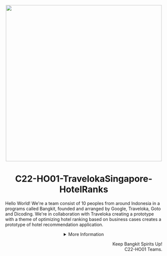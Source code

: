 <p align="center"><img src="https://user-images.githubusercontent.com/61568092/171662861-3f35cb1a-1153-4ca8-8993-ff3b39c99373.png" width="500px"></p>
<h1 align="center"> C22-HO01-TravelokaSingapore-HotelRanks </h1>

Hello World! We're a team consist of 10 peoples from around Indonesia in a programs called Bangkit, founded and arranged by Google, Traveloka, Goto and Dicoding. We're in collaboration with Traveloka creating a prototype with a theme of optimizing hotel ranking based on business cases creates a prototype of hotel recommendation application.

<details>
   <summary align="center">More Information</summary>

<h2 align="center">Hotel Bli!</h2>
<p align="center"><img src="https://user-images.githubusercontent.com/61568092/174315502-39c01b67-5546-44a4-a542-a0311ca654eb.png"/></p>

A hotel recommendation application built with 5 different types of algorithm to provide you the best experiences to stay in Bali! This projects covers all 100 Bali's Hotel from different residence so that you can enjoy every bit of "Bali Experience and Culture." Built with low-cost cloud infrastucture so that the maintenence of this applicaiton is relatively easy to scale up, and also built with Android Kotlin for the optimize and native performance so your experience searching for the best hotel becomes more easy!

<p align="center">
   Download Now!
   <br>
   <a href="https://github.com/CC22-HO01-TravelokaSigapore-HotelRanks/hotel-ranking-app/releases/download/v1.0.0/Hotel.Bli.apk"><img src="https://img.shields.io/badge/Android-3DDC84?style=for-the-badge&logo=android&logoColor=white" /></a>
</p>

## Our Teams
Our teams formed 3 different division with each division has a different tasks. From Cloud Computing which provides an API for the data and connecting Machine Learning Division with the Mobile Development Division. Machine Learning Division which will provide an algorithm to optimize what and how the hotel ranking displayed. Mobile Development Division which makes an application interface for display the hotel ranking prototypes. 

### Cloud Computing Division
| Bangkit ID | Name | Social Media |
|:----------:|:----:|--------------|
|C2306G2618|Christopher Alvin Buana|[LinkedIn](https://www.linkedin.com/in/alvinbuana)  [Instagram](https://www.instagram.com/Alvinbnaa/)  |
|C2144G1639|Freddy Andreas Chandra|[LinkedIn](https://www.linkedin.com/in/freddy-andreas-16372a178/)  [Instagram](https://www.instagram.com/freddy_andreas_chandra/)  |
|C2306G2621|Michael Georgisva|[LinkedIn](https://www.linkedin.com/in/michael-georgisva/)  [Instagram](https://www.instagram.com/michaelgeorgisva/)  |

### Machine Learning Division
| Bangkit ID | Name | Social Media |
|:----------:|:----:|--------------|
|M2012F1254|Bagja 9102 Kurniawan|[LinkedIn](https://www.linkedin.com/in/bagja9102/)  [Instagram](https://www.instagram.com/mochi_oreo_/)  |
|M2306G2624|Farel Arden|[LinkedIn](https://www.linkedin.com/in/farel-arden/)  [Instagram](https://www.instagram.com/farelarden_/)  |
|M2011F1179|Jessica Jesslyn Cerelia|[LinkedIn](https://www.linkedin.com/in/jessicajesslyn/)  [Instagram](https://www.instagram.com/jessicaajesslyn/)  |
|M2012f1247|Kaenova Mahendra Auditama|[LinkedIn](https://www.linkedin.com/in/kaenova)  [Instagram](https://www.instagram.com/kaenovama/)  |

### Mobile Development Division
| Bangkit ID | Name | Social Media |
|:----------:|:----:|--------------|
|A7279f2409|Jaka Asa Baldan Ahmad|[LinkedIn](https://www.linkedin.com/in/jaka-ahmad/)  [Instagram](https://www.instagram.com/jakaasha/)  |
|A2005f0430| Kiki Abdullah|[LinkedIn](https://www.linkedin.com/in/kikiabdullah/)  [Instagram](https://www.instagram.com/kikiabdullah_/)  |
|A2012f1257|Zendy Bramantia Alfareza|[LinkedIn](https://www.linkedin.com/in/zendybramantia/)  [Instagram](https://www.instagram.com/zbalfareza/)  |


## Repository

### Cloud Computing
1. [API-Recommendation](https://github.com/CC22-HO01-TravelokaSigapore-HotelRanks/API-Recommendation).

### Machine Learning
1. [Sentiment-Prediction-Modelling](https://github.com/CC22-HO01-TravelokaSigapore-HotelRanks/Sentiment-Prediction-Modelling). Notebooks of our research and modelling for Sentiment Prediction on Hotel Reviews.
2. [NER-Location-Modelling](https://github.com/CC22-HO01-TravelokaSigapore-HotelRanks/NER-Location-Modelling). Notebooks of our research and modelling for Named Entity Recognition (Location Only).
3. [For-You-Pipeline-Modelling](https://github.com/CC22-HO01-TravelokaSigapore-HotelRanks/For-You-Pipeline-Modelling). Notebooks of our research and modelling of "For You" Page.
4. [Hotel-Ranking-Calculation-Endpoint](https://github.com/CC22-HO01-TravelokaSigapore-HotelRanks/Hotel-Ranking-Calculation-Endpoint). A stateless endpoint of our system to calculate and filter hotel rankings.
5. [Sentiment-Prediction-Endpoint](https://github.com/CC22-HO01-TravelokaSigapore-HotelRanks/Sentiment-Prediction-Endpoint). An endpoint for our system of predicting hotel reviews sentiment.
6. [Location-Recognition-Endpoint](https://github.com/CC22-HO01-TravelokaSigapore-HotelRanks/Location-Recognition-Endpoint). An endpoint for our system to improve search engine.
7. [DL-Hotel-Rating-Estimation-Endpoint](https://github.com/CC22-HO01-TravelokaSigapore-HotelRanks/DL-Hotel-Rating-Estimation-Endpoint). A stateless endpoint of our system to estimate users hotel rating using deep learning approach.
8. [Hotel-Recommendation-Research](https://github.com/CC22-HO01-TravelokaSigapore-HotelRanks/Hotel-Recommendation-Research). A research of our recommendation systems.

### Mobile Development
1. [hotel-ranking-app](https://github.com/CC22-HO01-TravelokaSigapore-HotelRanks/hotel-ranking-app). Hotel Ranking App based on Android Platform with Kotlin.
  
</details>

<p align="right"> Keep Bangkit Spirits Up! <br> C22-HO01 Teams. </p>
